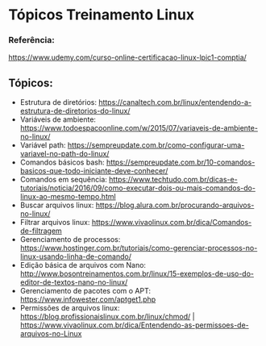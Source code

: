 # Tópicos Treinamento Linux

### Referência: 
https://www.udemy.com/curso-online-certificacao-linux-lpic1-comptia/

## Tópicos:
- Estrutura de diretórios: https://canaltech.com.br/linux/entendendo-a-estrutura-de-diretorios-do-linux/
- Variáveis de ambiente: https://www.todoespacoonline.com/w/2015/07/variaveis-de-ambiente-no-linux/
- Variável path: https://sempreupdate.com.br/como-configurar-uma-variavel-no-path-do-linux/
- Comandos básicos bash: https://sempreupdate.com.br/10-comandos-basicos-que-todo-iniciante-deve-conhecer/
- Comandos em sequência: https://www.techtudo.com.br/dicas-e-tutoriais/noticia/2016/09/como-executar-dois-ou-mais-comandos-do-linux-ao-mesmo-tempo.html
- Buscar arquivos linux: https://blog.alura.com.br/procurando-arquivos-no-linux/
- Filtrar arquivos linux: https://www.vivaolinux.com.br/dica/Comandos-de-filtragem
- Gerenciamento de processos: https://www.hostinger.com.br/tutoriais/como-gerenciar-processos-no-linux-usando-linha-de-comando/
- Edição básica de arquivos com Nano: http://www.bosontreinamentos.com.br/linux/15-exemplos-de-uso-do-editor-de-textos-nano-no-linux/
- Gerenciamento de pacotes com o APT: https://www.infowester.com/aptget1.php
- Permissões de arquivos linux: https://blog.profissionaislinux.com.br/linux/chmod/ | https://www.vivaolinux.com.br/dica/Entendendo-as-permissoes-de-arquivos-no-Linux